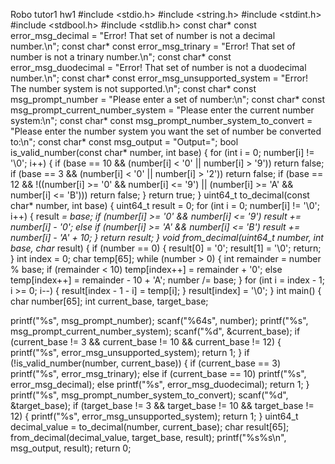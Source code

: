 Robo tutor1 hw1
#include <stdio.h>
#include <string.h>
#include <stdint.h>
#include <stdbool.h>
#include <stdlib.h>
const char* const error_msg_decimal = "Error! That set of number is not a decimal number.\n";
const char* const error_msg_trinary = "Error! That set of number is not a trinary number.\n";
const char* const error_msg_duodecimal = "Error! That set of number is not a duodecimal number.\n";
const char* const error_msg_unsupported_system = "Error! The number system is not supported.\n";
const char* const msg_prompt_number = "Please enter a set of number:\n";
const char* const msg_prompt_current_number_system = "Please enter the current number system:\n";
const char* const msg_prompt_number_system_to_convert = "Please enter the number system you want the set of number be converted to:\n";
const char* const msg_output = "Output=";
bool is_valid_number(const char* number, int base) {
    for (int i = 0; number[i] != '\0'; i++) {
        if (base == 10 && (number[i] < '0' || number[i] > '9')) return false;
        if (base == 3 && (number[i] < '0' || number[i] > '2')) return false;
        if (base == 12 && !((number[i] >= '0' && number[i] <= '9') || (number[i] >= 'A' && number[i] <= 'B'))) return false;
    }
    return true;
}
uint64_t to_decimal(const char* number, int base) {
    uint64_t result = 0;
    for (int i = 0; number[i] != '\0'; i++) {
        result *= base;
        if (number[i] >= '0' && number[i] <= '9') result += number[i] - '0';
        else if (number[i] >= 'A' && number[i] <= 'B') result += number[i] - 'A' + 10;
    }
    return result;
}
void from_decimal(uint64_t number, int base, char* result) {
    if (number == 0) {
        result[0] = '0';
        result[1] = '\0';
        return;
    }
    int index = 0;
    char temp[65];
    while (number > 0) {
        int remainder = number % base;
        if (remainder < 10) temp[index++] = remainder + '0';
        else temp[index++] = remainder - 10 + 'A';
        number /= base;
    }
    for (int i = index - 1; i >= 0; i--) {
        result[index - 1 - i] = temp[i];
    }
    result[index] = '\0';
}
int main() {
    char number[65];
    int current_base, target_base;
    
  printf("%s", msg_prompt_number);
    scanf("%64s", number);
    printf("%s", msg_prompt_current_number_system);
    scanf("%d", &current_base);
    if (current_base != 3 && current_base != 10 && current_base != 12) {
        printf("%s", error_msg_unsupported_system);
        return 1;
    }
    if (!is_valid_number(number, current_base)) {
        if (current_base == 3) printf("%s", error_msg_trinary);
        else if (current_base == 10) printf("%s", error_msg_decimal);
        else printf("%s", error_msg_duodecimal);
        return 1;
    }
    printf("%s", msg_prompt_number_system_to_convert);
    scanf("%d", &target_base);
    if (target_base != 3 && target_base != 10 && target_base != 12) {
        printf("%s", error_msg_unsupported_system);
        return 1;
    }
    uint64_t decimal_value = to_decimal(number, current_base);
    char result[65];
    from_decimal(decimal_value, target_base, result);
    printf("%s%s\n", msg_output, result);
    return 0;
